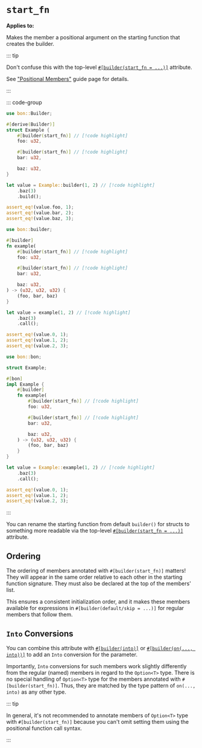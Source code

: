 # `start_fn`

**Applies to:** <Badge type="warning" text="struct fields"/> <Badge type="warning" text="free function arguments"/> <Badge type="warning" text="associated method arguments"/>

Makes the member a positional argument on the starting function that creates the builder.

::: tip

Don't confuse this with the top-level [`#[builder(start_fn = ...)]`](../top-level/start-fn) attribute.

See ["Positional Members"](../../../guide/positional-members#starting-function) guide page for details.

:::

::: code-group

```rust [Struct]
use bon::Builder;

#[derive(Builder)]
struct Example {
    #[builder(start_fn)] // [!code highlight]
    foo: u32,

    #[builder(start_fn)] // [!code highlight]
    bar: u32,

    baz: u32,
}

let value = Example::builder(1, 2) // [!code highlight]
    .baz(3)
    .build();

assert_eq!(value.foo, 1);
assert_eq!(value.bar, 2);
assert_eq!(value.baz, 3);
```

```rust [Free function]
use bon::builder;

#[builder]
fn example(
    #[builder(start_fn)] // [!code highlight]
    foo: u32,

    #[builder(start_fn)] // [!code highlight]
    bar: u32,

    baz: u32,
) -> (u32, u32, u32) {
    (foo, bar, baz)
}

let value = example(1, 2) // [!code highlight]
    .baz(3)
    .call();

assert_eq!(value.0, 1);
assert_eq!(value.1, 2);
assert_eq!(value.2, 3);
```

```rust [Associated method]
use bon::bon;

struct Example;

#[bon]
impl Example {
    #[builder]
    fn example(
        #[builder(start_fn)] // [!code highlight]
        foo: u32,

        #[builder(start_fn)] // [!code highlight]
        bar: u32,

        baz: u32,
    ) -> (u32, u32, u32) {
        (foo, bar, baz)
    }
}

let value = Example::example(1, 2) // [!code highlight]
    .baz(3)
    .call();

assert_eq!(value.0, 1);
assert_eq!(value.1, 2);
assert_eq!(value.2, 3);
```

:::

You can rename the starting function from default `builder()` for structs to something more readable via the top-level [`#[builder(start_fn = ...)]`](../top-level/start-fn) attribute.

## Ordering

The ordering of members annotated with `#[builder(start_fn)]` matters! They will appear in the same order relative to each other in the starting function signature. They must also be declared at the top of the members' list.

This ensures a consistent initialization order, and it makes these members available for expressions in `#[builder(default/skip = ...)]` for regular members that follow them.

## `Into` Conversions

You can combine this attribute with [`#[builder(into)]`](./into) or [`#[builder(on(..., into))]`](../top-level/on) to add an `Into` conversion for the parameter.

Importantly, `Into` conversions for such members work slightly differently from the regular (named) members in regard to the `Option<T>` type. There is no special handling of `Option<T>` type for the members annotated with `#[builder(start_fn)]`. Thus, they are matched by the type pattern of `on(..., into)` as any other type.

::: tip

In general, it's not recommended to annotate members of `Option<T>` type with `#[builder(start_fn)]` because you can't omit setting them using the positional function call syntax.

:::
